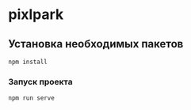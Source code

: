 # pixlpark

## Установка необходимых пакетов
```
npm install
```

### Запуск проекта
```
npm run serve
```
